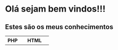 
   <h1>Olá sejam bem vindos!!!</h1>
          <h2>Estes são os meus conhecimentos</h3>
          <table>
               <tr>
                   <th>PHP<th>
                   <th>HTML<th>
               <tr>          
           <table>
